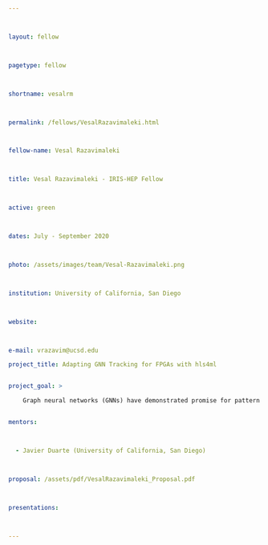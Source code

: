 ```yaml
---



layout: fellow



pagetype: fellow



shortname: vesalrm



permalink: /fellows/VesalRazavimaleki.html



fellow-name: Vesal Razavimaleki



title: Vesal Razavimaleki - IRIS-HEP Fellow



active: green



dates: July - September 2020



photo: /assets/images/team/Vesal-Razavimaleki.png



institution: University of California, San Diego



website:



e-mail: vrazavim@ucsd.edu

project_title: Adapting GNN Tracking for FPGAs with hls4ml


project_goal: >

    Graph neural networks (GNNs) have demonstrated promise for pattern recognition problems like particle tracking. To meet the demands of the planned HL-LHC, there has been increased interest in accelerating large machine learning (ML) models with FPGA coprocessors for integration into the L1 trigger. Deployment of neural networks on FPGAs has been studied with the hls4ml compiler package which uses high-level synthesis to convert ML models to FPGA firmware. This project proposes to expand the hls4ml toolkit to support GNNs for particle tracking, allowing them to be implemented in FPGA coprocessor applications possibly including the L1 trigger.


mentors:



  - Javier Duarte (University of California, San Diego)



proposal: /assets/pdf/VesalRazavimaleki_Proposal.pdf



presentations:



---
```

